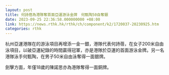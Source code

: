 ```yaml
---
layout: post
title: 何詩蓓為港隊奪首面亞運游泳金牌　何甄陶50自奪銀
date: 2023-09-25 22:36:58.000000000 +08:00
link: https://news.rthk.hk/rthk/ch/component/k2/1720037-20230925.htm
categories: rthk
---
```


杭州亞運港隊在的游泳項目再增添一金一銀，港隊代表何詩蓓，在女子200米自由泳項目，以破亞運紀錄的時間贏得冠軍，亦是港隊於亞運的首面游泳金牌。另一名港隊泳手何甄陶，在男子50米自由泳奪得一面銀牌。

劍擊方面，年僅18歲的陳諾思亦為港隊奪得一面銅牌。
